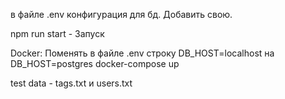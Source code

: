 ﻿в файле .env конфигурация для бд. Добавить свою.

npm run start - Запуск

Docker:
Поменять в файле .env строку DB_HOST=localhost на DB_HOST=postgres
docker-compose up

test data - tags.txt и users.txt
